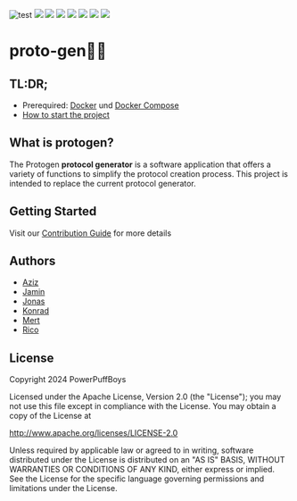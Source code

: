 ![test](https://img.shields.io/badge/next.js-000000?style=for-the-badge&logo=nextdotjs&logoColor=white)
![](https://img.shields.io/badge/Docker-2CA5E0?style=for-the-badge&logo=docker&logoColor=white)
![](https://img.shields.io/badge/Express%20js-000000?style=for-the-badge&logo=express&logoColor=white)
![](https://img.shields.io/badge/TypeScript-007ACC?style=for-the-badge&logo=typescript&logoColor=white)
![](https://img.shields.io/badge/Tailwind_CSS-38B2AC?style=for-the-badge&logo=tailwind-css&logoColor=white)
![](https://img.shields.io/badge/PostgreSQL-316192?style=for-the-badge&logo=postgresql&logoColor=white)
![](https://img.shields.io/badge/Cypress-17202C?style=for-the-badge&logo=cypress&logoColor=white)
![](https://img.shields.io/badge/Jest-C21325?style=for-the-badge&logo=jest&logoColor=white)
# **proto-gen🚀🚀**
## TL:DR;
* Prerequired: [Docker](https://docs.docker.com/get-docker/) und [Docker Compose](https://docs.docker.com/compose/)
* [How to start the project]([https://git.thm.de/jayt30/proto-gen/-/wikis/Contribution-Guide#starting-the-project](https://github.com/RicoLibesch/Proto-Gen/wiki/Contribution-Guide))
## What is protogen?
The Protogen **protocol generator** is a software application that offers a variety of functions to simplify the protocol creation process. This project is intended to replace the current protocol generator.

## Getting Started
Visit our [Contribution Guide]([https://git.thm.de/jayt30/proto-gen/-/wikis/Contribution-Guide](https://github.com/RicoLibesch/Proto-Gen/wiki/Contribution-Guide)) for more details
## Authors
- [Aziz](https://de.linkedin.com/in/aziz-ali-meral-569521185)
- [Jamin](https://github.com/GitInVisualStudio)
- [Jonas](https://de.linkedin.com/in/nickel-jonas)
- [Konrad](https://de.linkedin.com/in/konrad-eckhardt)
- [Mert](https://github.com/Merto2706)
- [Rico](https://git.thm.de/rmlb37)

## License
Copyright 2024 PowerPuffBoys

Licensed under the Apache License, Version 2.0 (the "License");
you may not use this file except in compliance with the License.
You may obtain a copy of the License at

   http://www.apache.org/licenses/LICENSE-2.0

Unless required by applicable law or agreed to in writing, software
distributed under the License is distributed on an "AS IS" BASIS,
WITHOUT WARRANTIES OR CONDITIONS OF ANY KIND, either express or implied.
See the License for the specific language governing permissions and
limitations under the License.
